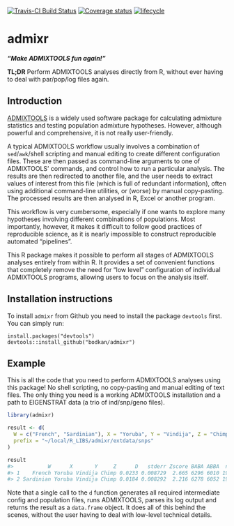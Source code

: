 
<!-- README.md is generated from README.Rmd. Please edit that file -->

[![Travis-CI Build
Status](https://travis-ci.org/bodkan/admixr.svg?branch=master)](https://travis-ci.org/bodkan/admixr)
[![Coverage
status](https://codecov.io/gh/bodkan/admixr/branch/master/graph/badge.svg)](https://codecov.io/github/bodkan/admixr?branch=master)
[![lifecycle](https://img.shields.io/badge/lifecycle-maturing-blue.svg)](https://www.tidyverse.org/lifecycle/#maturing)

# admixr

***“Make ADMIXTOOLS fun again\!”***

**TL;DR** Perform ADMIXTOOLS analyses directly from R, without ever
having to deal with par/pop/log files again.

## Introduction

[ADMIXTOOLS](http://www.genetics.org/content/192/3/1065) is a widely
used software package for calculating admixture statistics and testing
population admixture hypotheses. However, although powerful and
comprehensive, it is not really user-friendly.

A typical ADMIXTOOLS workflow usually involves a combination of
`sed`/`awk`/shell scripting and manual editing to create different
configuration files. These are then passed as command-line arguments to
one of ADMIXTOOLS’ commands, and control how to run a particular
analysis. The results are then redirected to another file, and the user
needs to extract values of interest from this file (which is full of
redundant information), often using additional command-line utilities,
or (worse) by manual copy-pasting. The processed results are then
analysed in R, Excel or another program.

This workflow is very cumbersome, especially if one wants to explore
many hypotheses involving different combinations of populations. Most
importantly, however, it makes it difficult to follow good practices of
reproducible science, as it is nearly impossible to construct
reproducible automated “pipelines”.

This R package makes it possible to perform all stages of ADMIXTOOLS
analyses entirely from within R. It provides a set of convenient
functions that completely remove the need for “low level” configuration
of individual ADMIXTOOLS programs, allowing users to focus on the
analysis itself.

## Installation instructions

To install `admixr` from Github you need to install the package
`devtools` first. You can simply run:

    install.packages("devtools")
    devtools::install_github("bodkan/admixr")

## Example

This is all the code that you need to perform ADMIXTOOLS analyses using
this package\! No shell scripting, no copy-pasting and manual editing of
text files. The only thing you need is a working ADMIXTOOLS installation
and a path to EIGENSTRAT data (a trio of ind/snp/geno files).

``` r
library(admixr)

result <- d(
  W = c("French", "Sardinian"), X = "Yoruba", Y = "Vindija", Z = "Chimp",
  prefix = "~/local/R_LIBS/admixr/extdata/snps"
)

result
#>           W      X       Y     Z      D   stderr Zscore BABA ABBA  nsnps
#> 1    French Yoruba Vindija Chimp 0.0233 0.008729  2.665 6296 6010 195040
#> 2 Sardinian Yoruba Vindija Chimp 0.0184 0.008292  2.216 6278 6052 194981
```

Note that a single call to the `d` function generates all required
intermediate config and population files, runs ADMIXTOOLS, parses its
log output and returns the result as a `data.frame` object. It does all
of this behind the scenes, without the user having to deal with
low-level technical details.
